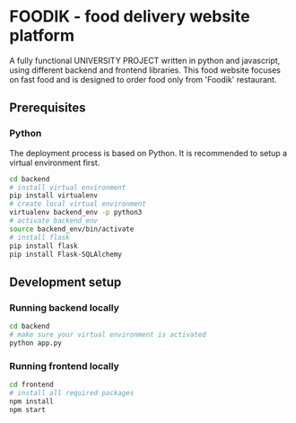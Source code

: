 # FOODIK - food delivery website platform
A fully functional UNIVERSITY PROJECT written in python and javascript, using different backend and frontend libraries. This food website focuses on fast food and is designed to order food only from 'Foodik' restaurant.

## Prerequisites

### Python

The deployment process is based on Python. It is recommended to setup a virtual
environment first.

```bash
cd backend
# install virtual environment
pip install virtualenv
# create local virtual environment
virtualenv backend_env -p python3
# activate backend_env
source backend_env/bin/activate
# install flask
pip install flask
pip install Flask-SQLAlchemy
```

## Development setup

### Running backend locally
```bash
cd backend
# make sure your virtual environment is activated
python app.py
```

### Running frontend locally 
```bash
cd frontend
# install all required packages
npm install
npm start
```

